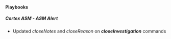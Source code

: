 
#### Playbooks

##### Cortex ASM - ASM Alert
- Updated *closeNotes* and *closeReason* on ***closeInvestigation*** commands
